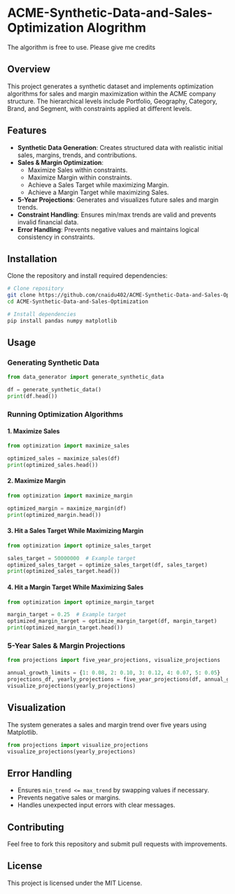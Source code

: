 # ACME-Synthetic-Data-and-Sales-Optimization Alogrithm
The algorithm is free to use. Please give me credits 


## Overview
This project generates a synthetic dataset and implements optimization algorithms for sales and margin maximization within the ACME company structure. The hierarchical levels include Portfolio, Geography, Category, Brand, and Segment, with constraints applied at different levels.

## Features
- **Synthetic Data Generation**: Creates structured data with realistic initial sales, margins, trends, and contributions.
- **Sales & Margin Optimization**:
  - Maximize Sales within constraints.
  - Maximize Margin within constraints.
  - Achieve a Sales Target while maximizing Margin.
  - Achieve a Margin Target while maximizing Sales.
- **5-Year Projections**: Generates and visualizes future sales and margin trends.
- **Constraint Handling**: Ensures min/max trends are valid and prevents invalid financial data.
- **Error Handling**: Prevents negative values and maintains logical consistency in constraints.

## Installation
Clone the repository and install required dependencies:
```bash
# Clone repository
git clone https://github.com/cnaidu402/ACME-Synthetic-Data-and-Sales-Optimization.git
cd ACME-Synthetic-Data-and-Sales-Optimization

# Install dependencies
pip install pandas numpy matplotlib
```

## Usage
### Generating Synthetic Data
```python
from data_generator import generate_synthetic_data

df = generate_synthetic_data()
print(df.head())
```

### Running Optimization Algorithms
#### 1. Maximize Sales
```python
from optimization import maximize_sales

optimized_sales = maximize_sales(df)
print(optimized_sales.head())
```

#### 2. Maximize Margin
```python
from optimization import maximize_margin

optimized_margin = maximize_margin(df)
print(optimized_margin.head())
```

#### 3. Hit a Sales Target While Maximizing Margin
```python
from optimization import optimize_sales_target

sales_target = 50000000  # Example target
optimized_sales_target = optimize_sales_target(df, sales_target)
print(optimized_sales_target.head())
```

#### 4. Hit a Margin Target While Maximizing Sales
```python
from optimization import optimize_margin_target

margin_target = 0.25  # Example target
optimized_margin_target = optimize_margin_target(df, margin_target)
print(optimized_margin_target.head())
```

### 5-Year Sales & Margin Projections
```python
from projections import five_year_projections, visualize_projections

annual_growth_limits = {1: 0.08, 2: 0.10, 3: 0.12, 4: 0.07, 5: 0.05}
projections_df, yearly_projections = five_year_projections(df, annual_growth_limits)
visualize_projections(yearly_projections)
```

## Visualization
The system generates a sales and margin trend over five years using Matplotlib.
```python
from projections import visualize_projections
visualize_projections(yearly_projections)
```

## Error Handling
- Ensures `min_trend <= max_trend` by swapping values if necessary.
- Prevents negative sales or margins.
- Handles unexpected input errors with clear messages.

## Contributing
Feel free to fork this repository and submit pull requests with improvements.

## License
This project is licensed under the MIT License.


